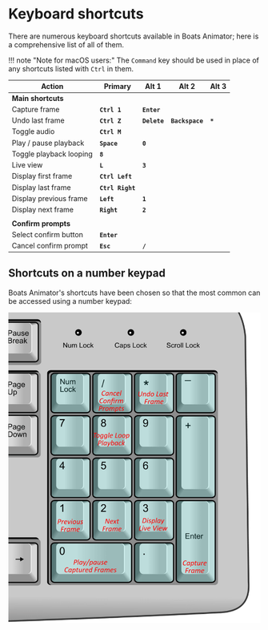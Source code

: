 # Keyboard shortcuts
There are numerous keyboard shortcuts available in Boats Animator; here is a comprehensive list of all of them.

!!! note "Note for macOS users:"
    The `Command` key should be used in place of any shortcuts listed with `Ctrl` in them.

| Action                  | Primary          | Alt 1        | Alt 2           | Alt 3   |
|-------------------------|------------------|--------------|-----------------|---------|
| **Main shortcuts**      |                  |              |                 |         |
| Capture frame           | **`Ctrl 1`**     | **`Enter`**  |                 |         |
| Undo last frame         | **`Ctrl Z`**     | **`Delete`** | **`Backspace`** | **`*`** |
| Toggle audio            | **`Ctrl M`**     |              |                 |         |
| Play / pause playback   | **`Space`**      | **`0`**      |                 |         |
| Toggle playback looping | **`8`**          |              |                 |         |
| Live view               | **`L`**          | **`3`**      |                 |         |
| Display first frame     | **`Ctrl Left`**  |              |                 |         |
| Display last frame      | **`Ctrl Right`** |              |                 |         |
| Display previous frame  | **`Left`**       | **`1`**      |                 |         |
| Display next frame      | **`Right`**      | **`2`**      |                 |         |
|                         |                  |              |                 |         |
| **Confirm prompts**     |                  |              |                 |         |
| Select confirm button   | **`Enter`**      |              |                 |         |
| Cancel confirm prompt   | **`Esc`**        | **`/`**      |                 |         |

## Shortcuts on a number keypad
Boats Animator's shortcuts have been chosen so that the most common can be accessed using a number keypad:

![Keypad shortcuts](../img/keypad-shortcuts-min.png)